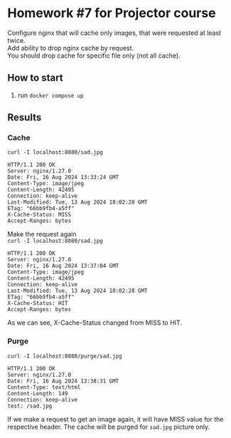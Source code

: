 # Homework #7 for Projector course
Configure nginx that will cache only images, that were requested at least twice.
<br/>
Add ability to drop nginx cache by request. 
<br/>
You should drop cache for specific file only (not all cache).

## How to start
1. run `docker compose up`

## Results
### Cache
`curl -I localhost:8080/sad.jpg`
```
HTTP/1.1 200 OK
Server: nginx/1.27.0
Date: Fri, 16 Aug 2024 13:33:24 GMT
Content-Type: image/jpeg
Content-Length: 42495
Connection: keep-alive
Last-Modified: Tue, 13 Aug 2024 18:02:28 GMT
ETag: "66bb9fb4-a5ff"
X-Cache-Status: MISS
Accept-Ranges: bytes
```
Make the request again
<br/>
`curl -I localhost:8080/sad.jpg`
```
HTTP/1.1 200 OK
Server: nginx/1.27.0
Date: Fri, 16 Aug 2024 13:37:04 GMT
Content-Type: image/jpeg
Content-Length: 42495
Connection: keep-alive
Last-Modified: Tue, 13 Aug 2024 18:02:28 GMT
ETag: "66bb9fb4-a5ff"
X-Cache-Status: HIT
Accept-Ranges: bytes
```
As we can see, X-Cache-Status changed from MISS to HIT.

### Purge
`curl -I localhost:8080/purge/sad.jpg`
```
HTTP/1.1 200 OK
Server: nginx/1.27.0
Date: Fri, 16 Aug 2024 13:38:31 GMT
Content-Type: text/html
Content-Length: 149
Connection: keep-alive
test: /sad.jpg
```
If we make a request to get an image again, it will have MISS value for the respective header. The cache will be purged for `sad.jpg` picture only.